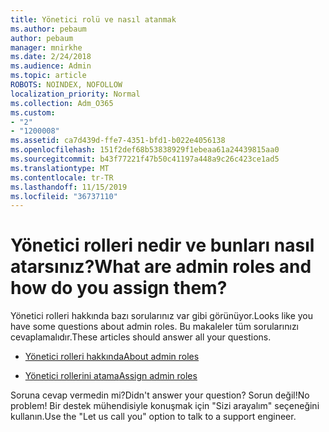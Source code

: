 ```yaml
---
title: Yönetici rolü ve nasıl atanmak
ms.author: pebaum
author: pebaum
manager: mnirkhe
ms.date: 2/24/2018
ms.audience: Admin
ms.topic: article
ROBOTS: NOINDEX, NOFOLLOW
localization_priority: Normal
ms.collection: Adm_O365
ms.custom:
- "2"
- "1200008"
ms.assetid: ca7d439d-ffe7-4351-bfd1-b022e4056138
ms.openlocfilehash: 151f2def68b53838929f1ebeaa61a24439815aa0
ms.sourcegitcommit: b43f77221f47b50c41197a448a9c26c423ce1ad5
ms.translationtype: MT
ms.contentlocale: tr-TR
ms.lasthandoff: 11/15/2019
ms.locfileid: "36737110"
---
```

# <a name="what-are-admin-roles-and-how-do-you-assign-them"></a><span data-ttu-id="4229c-102">Yönetici rolleri nedir ve bunları nasıl atarsınız?</span><span class="sxs-lookup"><span data-stu-id="4229c-102">What are admin roles and how do you assign them?</span></span>

<span data-ttu-id="4229c-103">Yönetici rolleri hakkında bazı sorularınız var gibi görünüyor.</span><span class="sxs-lookup"><span data-stu-id="4229c-103">Looks like you have some questions about admin roles.</span></span> <span data-ttu-id="4229c-104">Bu makaleler tüm sorularınızı cevaplamalıdır.</span><span class="sxs-lookup"><span data-stu-id="4229c-104">These articles should answer all your questions.</span></span>
  
- [<span data-ttu-id="4229c-105">Yönetici rolleri hakkında</span><span class="sxs-lookup"><span data-stu-id="4229c-105">About admin roles</span></span>](https://docs.microsoft.com/office365/admin/add-users/about-admin-roles)

- [<span data-ttu-id="4229c-106">Yönetici rollerini atama</span><span class="sxs-lookup"><span data-stu-id="4229c-106">Assign admin roles</span></span>](https://docs.microsoft.com/office365/admin/add-users/assign-admin-roles)

<span data-ttu-id="4229c-107">Soruna cevap vermedin mi?</span><span class="sxs-lookup"><span data-stu-id="4229c-107">Didn't answer your question?</span></span> <span data-ttu-id="4229c-108">Sorun değil!</span><span class="sxs-lookup"><span data-stu-id="4229c-108">No problem!</span></span> <span data-ttu-id="4229c-109">Bir destek mühendisiyle konuşmak için "Sizi arayalım" seçeneğini kullanın.</span><span class="sxs-lookup"><span data-stu-id="4229c-109">Use the "Let us call you" option to talk to a support engineer.</span></span>
  